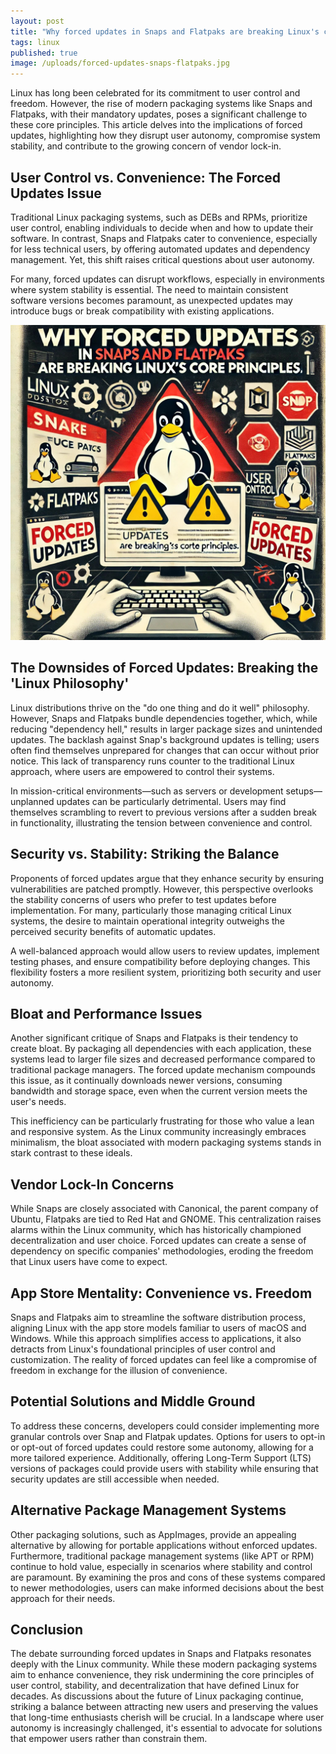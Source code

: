 ```yaml
---
layout: post
title: "Why forced updates in Snaps and Flatpaks are breaking Linux's core principles"
tags: linux
published: true
image: /uploads/forced-updates-snaps-flatpaks.jpg
---
```

Linux has long been celebrated for its commitment to user control and freedom. However, the rise of modern packaging systems like Snaps and Flatpaks, with their mandatory updates, poses a significant challenge to these core principles. This article delves into the implications of forced updates, highlighting how they disrupt user autonomy, compromise system stability, and contribute to the growing concern of vendor lock-in.

## User Control vs. Convenience: The Forced Updates Issue

Traditional Linux packaging systems, such as DEBs and RPMs, prioritize user control, enabling individuals to decide when and how to update their software. In contrast, Snaps and Flatpaks cater to convenience, especially for less technical users, by offering automated updates and dependency management. Yet, this shift raises critical questions about user autonomy.

For many, forced updates can disrupt workflows, especially in environments where system stability is essential. The need to maintain consistent software versions becomes paramount, as unexpected updates may introduce bugs or break compatibility with existing applications.

![forced-updates-snaps-flatpaks.jpg](/uploads/forced-updates-snaps-flatpaks.jpg)

## The Downsides of Forced Updates: Breaking the 'Linux Philosophy'

Linux distributions thrive on the "do one thing and do it well" philosophy. However, Snaps and Flatpaks bundle dependencies together, which, while reducing "dependency hell," results in larger package sizes and unintended updates. The backlash against Snap's background updates is telling; users often find themselves unprepared for changes that can occur without prior notice. This lack of transparency runs counter to the traditional Linux approach, where users are empowered to control their systems.

In mission-critical environments—such as servers or development setups—unplanned updates can be particularly detrimental. Users may find themselves scrambling to revert to previous versions after a sudden break in functionality, illustrating the tension between convenience and control.

## Security vs. Stability: Striking the Balance

Proponents of forced updates argue that they enhance security by ensuring vulnerabilities are patched promptly. However, this perspective overlooks the stability concerns of users who prefer to test updates before implementation. For many, particularly those managing critical Linux systems, the desire to maintain operational integrity outweighs the perceived security benefits of automatic updates.

A well-balanced approach would allow users to review updates, implement testing phases, and ensure compatibility before deploying changes. This flexibility fosters a more resilient system, prioritizing both security and user autonomy.

## Bloat and Performance Issues

Another significant critique of Snaps and Flatpaks is their tendency to create bloat. By packaging all dependencies with each application, these systems lead to larger file sizes and decreased performance compared to traditional package managers. The forced update mechanism compounds this issue, as it continually downloads newer versions, consuming bandwidth and storage space, even when the current version meets the user's needs.

This inefficiency can be particularly frustrating for those who value a lean and responsive system. As the Linux community increasingly embraces minimalism, the bloat associated with modern packaging systems stands in stark contrast to these ideals.

## Vendor Lock-In Concerns

While Snaps are closely associated with Canonical, the parent company of Ubuntu, Flatpaks are tied to Red Hat and GNOME. This centralization raises alarms within the Linux community, which has historically championed decentralization and user choice. Forced updates can create a sense of dependency on specific companies' methodologies, eroding the freedom that Linux users have come to expect.

## App Store Mentality: Convenience vs. Freedom

Snaps and Flatpaks aim to streamline the software distribution process, aligning Linux with the app store models familiar to users of macOS and Windows. While this approach simplifies access to applications, it also detracts from Linux's foundational principles of user control and customization. The reality of forced updates can feel like a compromise of freedom in exchange for the illusion of convenience.

## Potential Solutions and Middle Ground

To address these concerns, developers could consider implementing more granular controls over Snap and Flatpak updates. Options for users to opt-in or opt-out of forced updates could restore some autonomy, allowing for a more tailored experience. Additionally, offering Long-Term Support (LTS) versions of packages could provide users with stability while ensuring that security updates are still accessible when needed.

## Alternative Package Management Systems

Other packaging solutions, such as AppImages, provide an appealing alternative by allowing for portable applications without enforced updates. Furthermore, traditional package management systems (like APT or RPM) continue to hold value, especially in scenarios where stability and control are paramount. By examining the pros and cons of these systems compared to newer methodologies, users can make informed decisions about the best approach for their needs.

## Conclusion

The debate surrounding forced updates in Snaps and Flatpaks resonates deeply with the Linux community. While these modern packaging systems aim to enhance convenience, they risk undermining the core principles of user control, stability, and decentralization that have defined Linux for decades. As discussions about the future of Linux packaging continue, striking a balance between attracting new users and preserving the values that long-time enthusiasts cherish will be crucial. In a landscape where user autonomy is increasingly challenged, it's essential to advocate for solutions that empower users rather than constrain them.